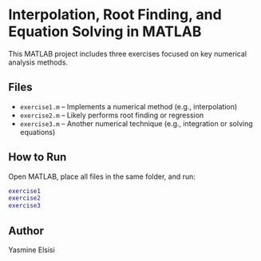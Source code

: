# Interpolation, Root Finding, and Equation Solving in MATLAB

This MATLAB project includes three exercises focused on key numerical analysis methods.

## Files

- `exercise1.m` – Implements a numerical method (e.g., interpolation)
- `exercise2.m` – Likely performs root finding or regression
- `exercise3.m` – Another numerical technique (e.g., integration or solving equations)

## How to Run

Open MATLAB, place all files in the same folder, and run:

```matlab
exercise1
exercise2
exercise3
```

## Author

Yasmine Elsisi
